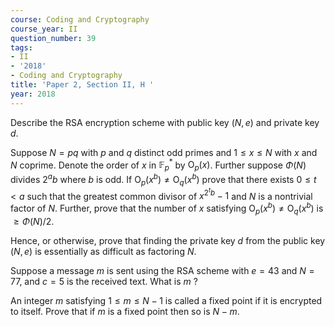 ```yaml
---
course: Coding and Cryptography
course_year: II
question_number: 39
tags:
- II
- '2018'
- Coding and Cryptography
title: 'Paper 2, Section II, H '
year: 2018
---
```




Describe the RSA encryption scheme with public key $(N, e)$ and private key $d$.

Suppose $N=p q$ with $p$ and $q$ distinct odd primes and $1 \leqslant x \leqslant N$ with $x$ and $N$ coprime. Denote the order of $x$ in $\mathbb{F}_{p}^{*}$ by $\mathrm{O}_{p}(x)$. Further suppose $\Phi(N)$ divides $2^{a} b$ where $b$ is odd. If $\mathrm{O}_{p}\left(x^{b}\right) \neq \mathrm{O}_{q}\left(x^{b}\right)$ prove that there exists $0 \leqslant t<a$ such that the greatest common divisor of $x^{2^{t} b}-1$ and $N$ is a nontrivial factor of $N$. Further, prove that the number of $x$ satisfying $\mathrm{O}_{p}\left(x^{b}\right) \neq \mathrm{O}_{q}\left(x^{b}\right)$ is $\geqslant \Phi(N) / 2$.

Hence, or otherwise, prove that finding the private key $d$ from the public key $(N, e)$ is essentially as difficult as factoring $N$.

Suppose a message $m$ is sent using the $\mathrm{RSA}$ scheme with $e=43$ and $N=77$, and $c=5$ is the received text. What is $m$ ?

An integer $m$ satisfying $1 \leqslant m \leqslant N-1$ is called a fixed point if it is encrypted to itself. Prove that if $m$ is a fixed point then so is $N-m$.